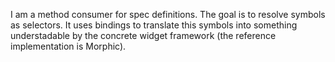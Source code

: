 I am a method consumer for spec definitions.
The goal is to resolve symbols as selectors. 
It uses bindings to translate this symbols into something understadable by the concrete widget framework (the reference implementation is Morphic). 